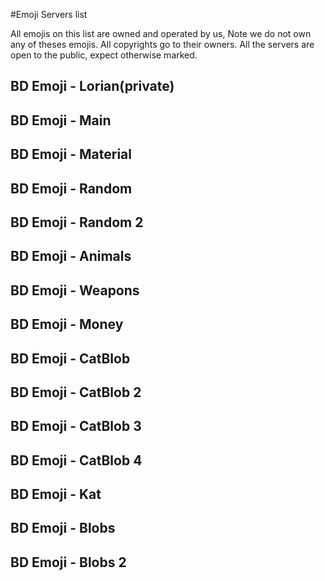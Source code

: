 #Emoji Servers list

All emojis on this list are owned and operated by us, Note we do not own any of theses emojis.
All copyrights go to their owners.
All the servers are open to the public, expect otherwise marked.
## BD Emoji - Lorian(private)

## BD Emoji - Main

## BD Emoji - Material

## BD Emoji - Random

## BD Emoji - Random 2

## BD Emoji - Animals

## BD Emoji - Weapons

## BD Emoji - Money

## BD Emoji - CatBlob

## BD Emoji - CatBlob 2

## BD Emoji - CatBlob 3

## BD Emoji - CatBlob 4

## BD Emoji - Kat

## BD Emoji - Blobs

## BD Emoji - Blobs 2
